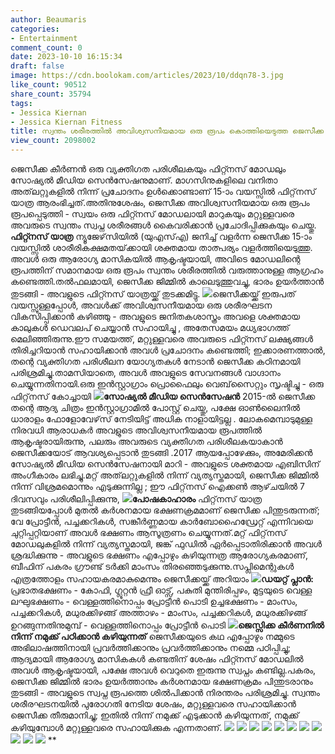 ```yaml
---
author: Beaumaris
categories:
- Entertainment
comment_count: 0
date: 2023-10-10 16:15:34
draft: false
image: https://cdn.boolokam.com/articles/2023/10/ddqn78-3.jpg
like_count: 90512
share_count: 35794
tags:
- Jessica Kiernan
- Jessica Kiernan Fitness
title: സ്വന്തം ശരീരത്തിൽ അവിശ്വസനീയമായ ഒരു രൂപം കൊത്തിയെടുത്ത ജെസീക്ക കീർണൻ
view_count: 2098002
---
```


ജെസീക്ക കീർണൻ ഒരു വ്യക്തിഗത പരിശീലകയും ഫിറ്റ്നസ് മോഡലും സോഷ്യൽ മീഡിയ സെൻസേഷനുമാണ്. മാഗസിനുകളിലെ വനിതാ അത്‌ലറ്റുകളിൽ നിന്ന് പ്രചോദനം ഉൾക്കൊണ്ടാണ് 15-ാം വയസ്സിൽ ഫിറ്റ്‌നസ് യാത്ര ആരംഭിച്ചത്.അതിനുശേഷം, ജെസീക്ക അവിശ്വസനീയമായ ഒരു രൂപം രൂപപ്പെടുത്തി - സ്വയം ഒരു ഫിറ്റ്നസ് മോഡലായി മാറുകയും മറ്റുള്ളവരെ അവരുടെ സ്വന്തം സ്വപ്ന ശരീരങ്ങൾ കൈവരിക്കാൻ പ്രചോദിപ്പിക്കുകയും ചെയ്തു. **ഫിറ്റ്നസ് യാത്ര** ന്യൂജേഴ്‌സിയിൽ (യുഎസ്എ) ജനിച്ച് വളർന്ന ജെസീക്ക 15-ാം വയസ്സിൽ ശാരീരികക്ഷമതയ്‌ക്കായി ശക്തമായ താത്പര്യം വളർത്തിയെടുത്തു. അവൾ ഒരു ആരോഗ്യ മാസികയിൽ ആകൃഷ്ടയായി, അവിടെ മോഡലിന്റെ രൂപത്തിന് സമാനമായ ഒരു രൂപം സ്വന്തം ശരീരത്തിൽ വരുത്താനുള്ള ആഗ്രഹം കണ്ടെത്തി.തൽഫലമായി, ജെസീക്ക ജിമ്മിൽ കാലെടുത്തുവച്ചു, ഭാരം ഉയർത്താൻ തുടങ്ങി - അവളുടെ ഫിറ്റ്നസ് യാത്രയ്ക്ക് തുടക്കമിട്ടു. ![](https://cdn.boolokam.com/articles/2023/10/ddqn78-3.jpg)ജെസീക്കയ്ക്ക് ഇരുപത് വയസ്സുള്ളപ്പോൾ, അവൾക്ക് അവിശ്വസനീയമായ ഒരു ശരീരഘടന വികസിപ്പിക്കാൻ കഴിഞ്ഞു - അവളുടെ ജനിതകശാസ്ത്രം അവളെ ശക്തമായ കാലുകൾ ഡെവലപ് ചെയ്യാൻ സഹായിച്ചു , അതേസമയം മധ്യഭാഗത്ത് മെലിഞ്ഞിരുന്നു.ഈ സമയത്ത്, മറ്റുള്ളവരെ അവരുടെ ഫിറ്റ്നസ് ലക്ഷ്യങ്ങൾ തിരിച്ചറിയാൻ സഹായിക്കാൻ അവൾ പ്രചോദനം കണ്ടെത്തി; ഇക്കാരണത്താൽ, തന്റെ വ്യക്തിഗത പരിശീലന യോഗ്യതകൾ നേടാൻ ജെസീക്ക കഠിനമായി പരിശ്രമിച്ചു.താമസിയാതെ, അവൾ അവളുടെ സേവനങ്ങൾ വാഗ്ദാനം ചെയ്യുന്നതിനായി.ഒരു ഇൻസ്റ്റാഗ്രാം പ്രൊഫൈലും വെബ്‌സൈറ്റും സൃഷ്ടിച്ചു - ഒരു ഫിറ്റ്‌നസ് കോച്ചായി **![](https://cdn.boolokam.com/articles/2023/10/ddqn78-10.jpg)സോഷ്യൽ മീഡിയ സെൻസേഷൻ** 2015-ൽ ജെസീക്ക തന്റെ ആദ്യ ചിത്രം ഇൻസ്റ്റാഗ്രാമിൽ പോസ്റ്റ് ചെയ്തു, പക്ഷേ ഓൺലൈനിൽ ധാരാളം ഫോളോവേഴ്‌സ് നേടിയിട്ട് അധിക നാളായിട്ടല്ല . ലോകമെമ്പാടുമുള്ള നിരവധി ആരാധകർ അവളുടെ അവിശ്വസനീയമായ രൂപത്തിൽ ആകൃഷ്ടരായിരുന്നു, പലരും അവരുടെ വ്യക്തിഗത പരിശീലകയാകാൻ ജെസീക്കയോട് ആവശ്യപ്പെടാൻ തുടങ്ങി .2017 ആയപ്പോഴേക്കും, അമേരിക്കൻ സോഷ്യൽ മീഡിയ സെൻസേഷനായി മാറി - അവളുടെ ശക്തമായ എബിസിന് അംഗീകാരം ലഭിച്ചു.മറ്റ് അത്‌ലറ്റുകളിൽ നിന്ന് വ്യത്യസ്തമായി, ജെസീക്ക ജിമ്മിൽ നിന്ന് വിശ്രമമൊന്നും എടുക്കുന്നില്ല ; ഈ ഫിറ്റ്‌നസ് ഐക്കൺ ആഴ്‌ചയിൽ 7 ദിവസവും പരിശീലിപ്പിക്കുന്നു, **![](https://cdn.boolokam.com/articles/2023/10/ddqn78-12.jpg)പോഷകാഹാരം** ഫിറ്റ്‌നസ് യാത്ര തുടങ്ങിയപ്പോൾ മുതൽ കർശനമായ ഭക്ഷണക്രമമാണ് ജെസീക്ക പിന്തുടരുന്നത്; വേ പ്രോട്ടീൻ, പച്ചക്കറികൾ, സങ്കീർണ്ണമായ കാർബോഹൈഡ്രേറ്റ് എന്നിവയെ ചുറ്റിപ്പറ്റിയാണ് അവൾ ഭക്ഷണം ആസൂത്രണം ചെയ്യുന്നത്.മറ്റ് ഫിറ്റ്‌നസ് മോഡലുകളിൽ നിന്ന് വ്യത്യസ്തമായി, ജങ്ക് ഫുഡിൽ ഏർപ്പെടാതിരിക്കാൻ അവൾ ശ്രദ്ധിക്കുന്നു - അവളുടെ ഭക്ഷണം എപ്പോഴും കഴിയുന്നത്ര ആരോഗ്യകരമാണ്, ബീഫിന് പകരം ഗ്രൗണ്ട് ടർക്കി മാംസം തിരഞ്ഞെടുക്കുന്നു.സപ്ലിമെന്റുകൾ എത്രത്തോളം സഹായകരമാകുമെന്നും ജെസീക്കയ്ക്ക് അറിയാം **![](https://cdn.boolokam.com/articles/2023/10/ddqn78-13.jpg)ഡയറ്റ് പ്ലാൻ:** പ്രഭാതഭക്ഷണം - കോഫി, ഗ്ലൂറ്റൻ ഫ്രീ ഓട്സ്, പകുതി മുന്തിരിപ്പഴം, മുട്ടയുടെ വെള്ള ലഘുഭക്ഷണം - വെള്ളത്തിനൊപ്പം പ്രോട്ടീൻ പൊടി ഉച്ചഭക്ഷണം - മാംസം, പച്ചക്കറികൾ, മധുരക്കിഴങ്ങ് അത്താഴം - മാംസം, പച്ചക്കറികൾ, മധുരക്കിഴങ്ങ് ഉറങ്ങുന്നതിനുമുമ്പ് - വെള്ളത്തിനൊപ്പം പ്രോട്ടീൻ പൊടി **![](https://cdn.boolokam.com/articles/2023/10/ddqn78-16.jpg)ജെസ്സിക്ക കീർണനിൽ നിന്ന് നമുക്ക് പഠിക്കാൻ കഴിയുന്നത്** ജെസീക്കയുടെ കഥ എപ്പോഴും നമ്മുടെ അഭിലാഷത്തിനായി പ്രവർത്തിക്കാനും പ്രവർത്തിക്കാനും നമ്മെ പഠിപ്പിച്ചു; ആദ്യമായി ആരോഗ്യ മാസികകൾ കണ്ടതിന് ശേഷം ഫിറ്റ്നസ് മോഡലിൽ അവൾ ആകൃഷ്ടയായി, പക്ഷേ അവൾ വെറുതെ ഇരുന്നു സ്വപ്നം കണ്ടില്ല.പകരം, ജെസീക്ക ജിമ്മിൽ ഭാരം ഉയർത്താനും കർശനമായ ഭക്ഷണക്രമം പിന്തുടരാനും തുടങ്ങി - അവളുടെ സ്വപ്ന രൂപത്തെ ശിൽപിക്കാൻ നിരന്തരം പരിശ്രമിച്ചു. സ്വന്തം ശരീരഘടനയിൽ പുരോഗതി നേടിയ ശേഷം, മറ്റുള്ളവരെ സഹായിക്കാൻ ജെസീക്ക തീരുമാനിച്ചു; ഇതിൽ നിന്ന് നമുക്ക് എടുക്കാൻ കഴിയുന്നത്, നമുക്ക് കഴിയുമ്പോൾ മറ്റുള്ളവരെ സഹായിക്കുക എന്നതാണ്. ![](https://cdn.boolokam.com/articles/2023/10/ddqn78-1.jpg) ![](https://cdn.boolokam.com/articles/2023/10/ddqn78-2.jpg) ![](https://cdn.boolokam.com/articles/2023/10/ddqn78-4.jpg) ![](https://cdn.boolokam.com/articles/2023/10/ddqn78-6.jpg) ![](https://cdn.boolokam.com/articles/2023/10/ddqn78-7.jpg) ![](https://cdn.boolokam.com/articles/2023/10/ddqn78-8.jpg) ![](https://cdn.boolokam.com/articles/2023/10/ddqn78-9.jpg) ![](https://cdn.boolokam.com/articles/2023/10/ddqn78-11.jpg) ![](https://cdn.boolokam.com/articles/2023/10/ddqn78-14.jpg) ![](https://cdn.boolokam.com/articles/2023/10/ddqn78-15.jpg) ![](https://cdn.boolokam.com/articles/2023/10/ddqn78-17.jpg) **